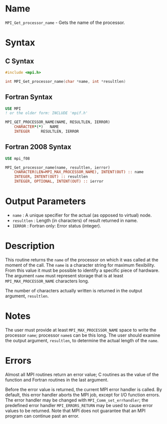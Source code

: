 # Name

`MPI_Get_processor_name`  - Gets the name of the processor.

# Syntax

## C Syntax

```c
#include <mpi.h>

int MPI_Get_processor_name(char *name, int *resultlen)
```

## Fortran Syntax

```fortran
USE MPI
! or the older form: INCLUDE 'mpif.h'

MPI_GET_PROCESSOR_NAME(NAME, RESULTLEN, IERROR)
    CHARACTER*(*)	NAME
    INTEGER		RESULTLEN, IERROR
```

## Fortran 2008 Syntax

```fortran
USE mpi_f08

MPI_Get_processor_name(name, resultlen, ierror)
    CHARACTER(LEN=MPI_MAX_PROCESSOR_NAME), INTENT(OUT) :: name
    INTEGER, INTENT(OUT) :: resultlen
    INTEGER, OPTIONAL, INTENT(OUT) :: ierror
```

# Output Parameters

* `name` : A unique specifier for the actual (as opposed to virtual) node.
* `resultlen` : Length (in characters) of result returned in name.
* `IERROR` : Fortran only: Error status (integer).

# Description

This routine returns the `name` of the processor on which it was called at
the moment of the call. The `name` is a character string for maximum
flexibility. From this value it must be possible to identify a specific
piece of hardware. The argument `name` must represent storage that is at
least `MPI_MAX_PROCESSOR_NAME` characters long.

The number of characters actually written is returned in the output
argument, `resultlen`.

# Notes

The user must provide at least `MPI_MAX_PROCESSOR_NAME` space to write the
processor `name`; processor `name`s can be this long. The user should
examine the output argument, `resultlen`, to determine the actual length
of the `name`.

# Errors

Almost all MPI routines return an error value; C routines as the value
of the function and Fortran routines in the last argument.

Before the error value is returned, the current MPI error handler is
called. By default, this error handler aborts the MPI job, except for
I/O function errors. The error handler may be changed with
`MPI_Comm_set_errhandler`; the predefined error handler `MPI_ERRORS_RETURN`
may be used to cause error values to be returned. Note that MPI does not
guarantee that an MPI program can continue past an error.
